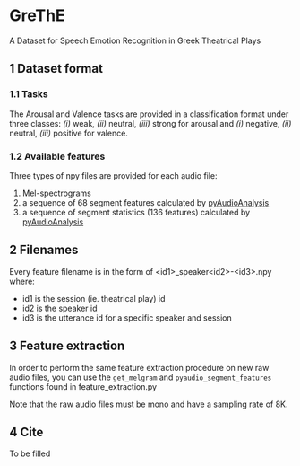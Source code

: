 # GreThE
A Dataset for Speech Emotion Recognition in Greek Theatrical Plays

## 1 Dataset format
### 1.1 Tasks

The Arousal and Valence tasks are provided in a classification format under three classes: _(i)_ weak, _(ii)_ neutral, _(iii)_ strong for arousal and _(i)_ negative, _(ii)_ neutral, _(iii)_ positive for valence.   

### 1.2 Available features
Three types of npy files are provided for each audio file:
1. Mel-spectrograms
2. a sequence of 68 segment features calculated by [pyAudioAnalysis](https://github.com/tyiannak/pyAudioAnalysis)
3. a sequence of segment statistics (136 features) calculated by [pyAudioAnalysis](https://github.com/tyiannak/pyAudioAnalysis)

## 2 Filenames
Every feature filename is in the form of \<id1>_speaker\<id2>-\<id3>.npy where:
- id1 is the session (ie. theatrical play) id
- id2 is the speaker id
- id3 is the utterance id for a specific speaker and session
  
## 3 Feature extraction

In order to perform the same feature extraction procedure on new raw audio files, you can use the ```get_melgram``` and ```pyaudio_segment_features``` functions found in feature_extraction.py

Note that the raw audio files must be mono and have a sampling rate of 8K. 

## 4 Cite

To be filled
